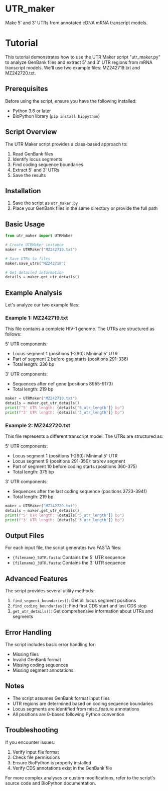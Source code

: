 # UTR_maker
Make 5' and 3' UTRs from annotated cDNA mRNA transcript models.

# Tutorial

This tutorial demonstrates how to use the UTR Maker script "utr_maker.py" to analyze GenBank files and extract 5' and 3' UTR regions from mRNA transcript models. We'll use two example files: MZ242719.txt and MZ242720.txt.

## Prerequisites

Before using the script, ensure you have the following installed:
- Python 3.6 or later
- BioPython library (`pip install biopython`)

## Script Overview

The UTR Maker script provides a class-based approach to:
1. Read GenBank files
2. Identify locus segments
3. Find coding sequence boundaries
4. Extract 5' and 3' UTRs
5. Save the results

## Installation

1. Save the script as `utr_maker.py`
2. Place your GenBank files in the same directory or provide the full path

## Basic Usage

```python
from utr_maker import UTRMaker

# Create UTRMaker instance
maker = UTRMaker("MZ242719.txt")

# Save UTRs to files
maker.save_utrs("MZ242719")

# Get detailed information
details = maker.get_utr_details()
```

## Example Analysis

Let's analyze our two example files:

### Example 1: MZ242719.txt

This file contains a complete HIV-1 genome. The UTRs are structured as follows:

5' UTR components:
- Locus segment 1 (positions 1-290): Minimal 5' UTR
- Part of segment 2 before gag starts (positions 291-336)
- Total length: 336 bp

3' UTR components:
- Sequences after nef gene (positions 8955-9173)
- Total length: 219 bp

```python
maker = UTRMaker("MZ242719.txt")
details = maker.get_utr_details()
print(f"5' UTR length: {details['5_utr_length']} bp")
print(f"3' UTR length: {details['3_utr_length']} bp")
```

### Example 2: MZ242720.txt

This file represents a different transcript model. The UTRs are structured as:

5' UTR components:
- Locus segment 1 (positions 1-290): Minimal 5' UTR
- Locus segment 9 (positions 291-359): tat/rev segment
- Part of segment 10 before coding starts (positions 360-375)
- Total length: 375 bp

3' UTR components:
- Sequences after the last coding sequence (positions 3723-3941)
- Total length: 219 bp

```python
maker = UTRMaker("MZ242720.txt")
details = maker.get_utr_details()
print(f"5' UTR length: {details['5_utr_length']} bp")
print(f"3' UTR length: {details['3_utr_length']} bp")
```

## Output Files

For each input file, the script generates two FASTA files:
- `{filename}_5UTR.fasta`: Contains the 5' UTR sequence
- `{filename}_3UTR.fasta`: Contains the 3' UTR sequence

## Advanced Features

The script provides several utility methods:

1. `find_segment_boundaries()`: Get all locus segment positions
2. `find_coding_boundaries()`: Find first CDS start and last CDS stop
3. `get_utr_details()`: Get comprehensive information about UTRs and segments

## Error Handling

The script includes basic error handling for:
- Missing files
- Invalid GenBank format
- Missing coding sequences
- Missing segment annotations

## Notes

- The script assumes GenBank format input files
- UTR regions are determined based on coding sequence boundaries
- Locus segments are identified from misc_feature annotations
- All positions are 0-based following Python convention

## Troubleshooting

If you encounter issues:
1. Verify input file format
2. Check file permissions
3. Ensure BioPython is properly installed
4. Verify CDS annotations exist in the GenBank file

For more complex analyses or custom modifications, refer to the script's source code and BioPython documentation.
